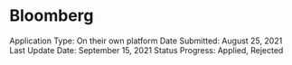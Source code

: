 # Bloomberg

Application Type: On their own platform
Date Submitted: August 25, 2021
Last Update Date: September 15, 2021
Status Progress: Applied, Rejected